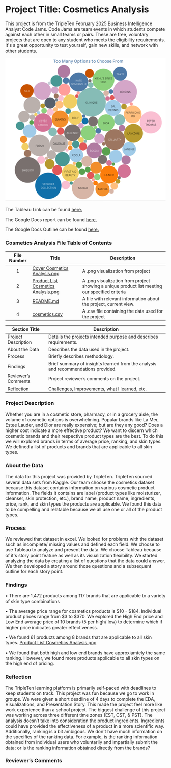 ﻿# Project Title: Cosmetics Analysis

This project is from the TripleTen February 2025 Business Intelligence Analyst Code Jams.  Code Jams are team events in which students compete against each other in small teams or pairs. These are free, voluntary projects that are open to any student who meets the eligibility requirements. It's a great opportunity to test yourself, gain new skills, and network with other students. 

[<img src="https://github.com/nbrown5071/Cosmetics_Analysis/blob/main/Cosmetics_Analysis.README.md/Cover%20Cosmetics%20Analysis.png">](https://github.com/nbrown5071/Cosmetics_Analysis/blob/main/Cosmetics_Analysis.README.md/Cover%20Cosmetics%20Analysis.png)

The Tableau Link can be found <a href='https://public.tableau.com/views/Cosmetics4-2_17409405036550/Story1?:language=en-US&publish=yes&:sid=&:redirect=auth&:display_count=n&:origin=viz_share_link'><u>here</u>.</a>

The Google Docs report can be found <a href=''><u>here</u>.</a>

The Google Docs Outline can be found <a href='https://docs.google.com/document/d/1hvFoZ9LknT2g1xvRrdV_SPvMN0SX-gJLUCD2980l3NQ/edit?usp=sharing'><u>here</u>.</a>

### Cosmetics Analysis File Table of Contents
| File Number | Title | Description |
| :-----------: | ----------- |----------- |
| 1 | [Cover Cosmetics Analysis.png](https://github.com/nbrown5071/Cosmetics_Analysis/blob/main/Cosmetics_Analysis.README.md/Cover%20Cosmetics%20Analysis.png) | A .png visualization from project | 
| 2 | [Product List Cosmetics Analysis.png](https://github.com/nbrown5071/Cosmetics_Analysis/blob/main/Cosmetics_Analysis.README.md/Product%20List%20Cosmetics%20Analysis.png) | A .png visualization from project showing a unique product list meeting our specified criteria  |
| 3 | [README.md](https://github.com/nbrown5071/Cosmetics_Analysis/blob/main/Cosmetics_Analysis.README.md/README.md) | A file with relevant information about the project, current view.  | 
| 4 | [cosmetics.csv](https://github.com/nbrown5071/Cosmetics_Analysis/blob/main/Cosmetics_Analysis.README.md/cosmetics.csv) | A .csv file containing the data used for the project | 



| Section Title | Description |
| ----------- |----------- |
| Project Description | Details the projects intended purpose and describes requirements. |
| About the Data | Describes the data used in the project. |
| Process | Briefly describes methodology. |
| Findings | Brief summary of insights learned from the analysis and recommendations provided. |
| Reviewer’s Comments | Project reviewer’s comments on the project. |
| Reflection | Challenges, Improvements, what I learned, etc. | 

### Project Description 
Whether you are in a cosmetic store, pharmacy, or in a grocery aisle, the volume of cosmetic options is overwhelming. Popular brands like La Mer, Estee Lauder, and Dior are really expensive; but are they any good? Does a higher cost indicate a more effective product? We want to discern which cosmetic brands and their respective product types are the best. To do this we will explored brands in terms of average price, ranking, and skin types. We defined a list of products and brands that are applicable to all skin types. 


### About the Data
The data for this project was provided by TripleTen. TripleTen sourced several data sets from Kaggle. Our team choose the cosmetics dataset because this dataset contains information on various cosmetic product information. The fields it contains are label (product types like moisturizer, cleanser, skin protection, etc.), brand name, product name, ingredients, price, rank, and skin types the products are applicable. We found this data to be compelling and relatable because we all use one or all of the product types. 

### Process
We reviewed that dataset in excel. We looked for problems with the dataset such as incomplete/ missing values and defined each field. We choose to use Tableau to analyze and present the data. We choose Tableau because of it's story point feature as well as its visualization flexibility. We started analyzing the data by creating a list of questions that the data could answer. We then developed a story around those questions and a subsequent outline for each story point. 

### Findings
•	There are 1,472 products among 117 brands that are applicable to a variety of skin type combinations  

•	The average price range for cosmetics products is $10 - $184. Individual product prices range from $3 to $370. We explored the High End price and Low End average price of 10 brands (5 per high/ low) to determine which if higher price indicates greater effectiveness. 

•	We found 61 products among 8 brands that are applicable to all skin types. [Product List Cosmetics Analysis.png](https://github.com/nbrown5071/Cosmetics_Analysis/blob/main/Cosmetics_Analysis.README.md/Product%20List%20Cosmetics%20Analysis.png)

•	We found that both high and low end brands have approxiamtely the same ranking. However, we found more products applicable to all skin types on the high end of pricing. 


### Reflection
The TripleTen learning platform is primarily self-paced with deadlines to keep students on track. This project was fun because we go to work in groups. We were given a short deadline of 4 days to complete the EDA, Visualizations, and Presentation Story. This made the project feel more like work experience than a school project. The biggest challenge of this project was working across three different time zones (EST, CST, & PST). The analysis doesn’t take into consideration the product ingredients. Ingredients could have provided the effectiveness of a product in a more scientific way. Additionally, ranking is a bit ambigous. We don't have much information on the specifics of the ranking data. For example, is the ranking information obtained from individual users who voluntarily and impartially submit the data; or is the ranking information obtained directly from the brands?



### Reviewer’s Comments

[<img src="">]()
